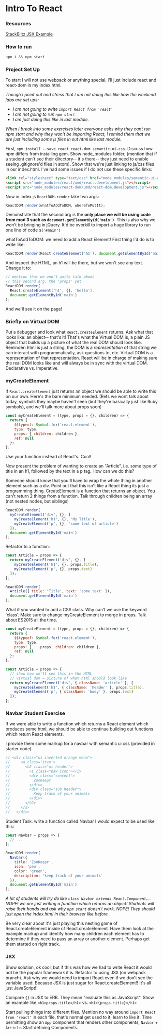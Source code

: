 # Intro To React

### Resources

[StackBlitz JSX Example](https://stackblitz.com/edit/mod4-london-web-082718-intro-to-jsx?file=index.js)

### How to run

```js
npm i && npm start
```

### Project Set Up

To start I will not use webpack or anything special. I'll just include react and react-dom in my index.html.

_Though I point out and stress that I am not doing this like how the weekend labs are set ups:_

* _I am not going to write `import React from 'react'`_
* _I am not going to run `npm start`_
* _I am just doing this like in last module._

_When I break into some exercises later everyone asks why they cant run npm start and why they won't be importing React, I remind them that we are just including some js files in out html like last module._

First, `npm install --save react react-dom semantic-ui-css`. Discuss how npm differs from installing gem. Show node_modules folder, (mention that if a student can't see their directory-- it's there-- they just need to enable seeing .gitignore'd files in atom). Show that we're just linking to js/css files in our index.html. I've had some issues if I do not use these specific links:

```html
<link rel="stylesheet" type="text/css" href="node_modules/semantic-ui-css/semantic.min.css">
<script src="node_modules/react/umd/react.development.js"></script>
<script src="node_modules/react-dom/umd/react-dom.development.js"></script>
```

Now in index.js
`ReactDOM.render` take two args:

```js
ReactDOM.render(whatToAddToDOM, whereToPutIt);
```

Demonstrate that the second arg is the **only place we will be using code from mod 3 such as `document.getElementById('main')`**. This is also why we won't be bringing in jQuery. It'd be overkill to import a huge library to run one line of code `$('#main')`

whatToAddToDOM: we need to add a React Element! First thing I'd do is to write like:

```js
ReactDOM.render(React.createElement('h1'), document.getElementById('main'));
```

And inspect the HTML, an h1 will be there, but we won't see any text. Change it to:

```js
// mention that we won't quite talk about
// this second arg, the 'props' yet
ReactDOM.render(
  React.createElement('h1', {}, 'hello'),
  document.getElementById('main')
);
```

And we'll see it on the page!

### Briefly on Virtual DOM

Put a debugger and look what `React.createElement` returns. Ask what that looks like: an object-- that's it! That's what the Virtual DOM is, a plain JS object that builds up a picture of what the real DOM should look like. Reminder: html is just a string, the DOM is a _representation_ of that string we can interact with programmatically, ask questions to, etc. Virtual DOM is a representation of that representation. React will be in charge of making sure the real DOM looks like and will always be in sync with the virtual DOM. Declarative vs. Imperative.

### myCreateElement

If `React.createElement` just returns an object we should be able to write this on our own. Here's the bare minimum needed. (Refs we wont talk about today, symbols they maybe haven't seen (but they're basically just like Ruby symbols), and we'll talk more about props soon)

```js
const myCreateElement = (type, props = {}, children) => {
  return {
    $$typeof: Symbol.for('react.element'),
    type: type,
    props: { children: children },
    ref: null
  };
};
```

Use your function instead of React's. Cool!

Now present the problem of wanting to create an "Article", i.e. some type of title in an h1, followed by the text in a p tag. How can we do this?

Someone should know that you'll have to wrap the whole thing in another element such as a div. Point out that this isn't like a React thing its just a programming thing. CreateElement is a function that returns an object. You can't return 2 things from a function. Talk through children being an array (not nested nodes, but siblings)

```js
ReactDOM.render(
  myCreateElement('div', {}, [
    myCreateElement('h1', {}, 'My Title'),
    myCreateElement('p', {}, 'some text of article')
  ]),
  document.getElementById('main')
);
```

Refactor to a function:

```js
const Article = props => {
  return myCreateElement('div', {}, [
    myCreateElement('h1', {}, props.title),
    myCreateElement('p', {}, props.text)
  ]);
};

ReactDOM.render(
  Article({ title: 'Title', text: 'some text' }),
  document.getElementById('main')
);
```

What if you wanted to add a CSS class. Why can't we use the keyword 'class'. Make sure to change myCreateElement to merge in props. Talk about ES2015 all the time.

```js
const myCreateElement = (type, props = {}, children) => {
  return {
    $$typeof: Symbol.for('react.element'),
    type: type,
    props: { ...props, children: children },
    ref: null
  };
};

const Article = props => {
  // show how we'll see this in the HTML
  // virtual dom = picture of what html should look like
  return myCreateElement('div', { className: 'article' }, [
    myCreateElement('h1', { className: 'header' }, props.title),
    myCreateElement('p', { className: 'body' }, props.text)
  ]);
};
```

### Navbar Student Exercise

If we were able to write a function which returns a React element which produces some html, we should be able to continue building out functions which return React elements.

I provide them some markup for a navbar with semantic ui css (provided in starter code)

```js
// <div class="ui inverted orange menu">
//     <a class='item'>
//       <h2 class="ui header">
//         <i class="paw icon"></i>
//         <div class="content">
//           ZooKeepr
//         </div>
//         <div class="sub header">
//           Keep track of your animals
//         </div>
//       </h2>
//     </a>
//   </div>
```

Student Task: write a function called Navbar I would expect to be used like this:

```js
const Navbar = props => {
  // ...
};

ReactDOM.render(
  Navbar({
    title: 'ZooKeepr',
    icon: 'paw',
    color: 'green',
    description: 'keep track of your animals'
  }),
  document.getElementById('main')
);
```

_A lot of students will try do like `class Navbar extends React.Component`.... NOPE! we are just writing a function which returns an object! Students will raise their hands and ask why `npm start` doesn't work. NOPE! They should just open the index.html in their browser like before_

Be very clear about it's just playing this nesting game of React.createElement inside of React.createElement. Have them look at the example markup and identify how many children each element has to determine if they need to pass an array or another element. Perhaps get them started on right track.

### JSX

Show solution, ok cool, but if this was how we had to write React it would not be the popular framework it is. Refactor to using JSX (on webpack branch). Ask why we would need to import React even if we don't see the variable used. Because JSX is just sugar for React.createElement!! It's all just JavaScript!!

Compare `{}` in JSX to ERB. They mean "evaluate this as JavaScript". Show an example like `<h1>props.title</h1>` vs. `<h1>{props.title}</h1>`

Start pulling things into different files. Mention no way around `import React from 'react'` in each file, that's normal get used to it, learn to like it. Time permitting show an `App` component that renders other components, `Navbar` + `Article`. Start defining Components.
